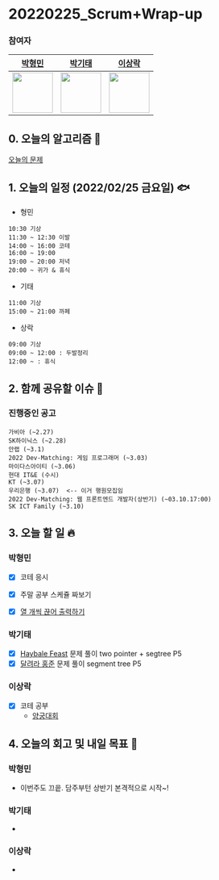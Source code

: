 # 20220225_Scrum+Wrap-up

### 참여자

| [박형민](https://github.com/npnppn)  | [박기태](https://github.com/idiot-kitto)   | [이상락](https://github.com/SangRakee)  |
| :------: | :------: | :------:
|<img src="https://github.com/npnppn.png" width="80"> | <img src="https://github.com/idiot-kitto.png" width="80">|<img src="https://github.com/SangRakee.png" width="80">

## 0. 오늘의 알고리즘 🎈
[오늘의 문제](
https://github.com/tony9402/baekjoon/blob/main/picked.md) 


## 1. 오늘의 일정 (2022/02/25 금요일) 🐟

- 형민
```
10:30 기상
11:30 ~ 12:30 이발
14:00 ~ 16:00 코테
16:00 ~ 19:00 
19:00 ~ 20:00 저녁
20:00 ~ 귀가 & 휴식
```

- 기태
```
11:00 기상
15:00 ~ 21:00 까페
```

- 상락
```
09:00 기상
09:00 ~ 12:00 : 두발정리
12:00 ~ : 휴식
```

## 2. 함께 공유할 이슈 💌



### 진행중인 공고
```
가비아 (~2.27)
SK하이닉스 (~2.28)
안랩 (~3.1)
2022 Dev-Matching: 게임 프로그래머 (~3.03)
마이다스아이티 (~3.06)
현대 IT&E (수시)
KT (~3.07)
우리은행 (~3.07)  <-- 이거 행원모집임
2022 Dev-Matching: 웹 프론트엔드 개발자(상반기) (~03.10.17:00)
SK ICT Family (~3.10)

```



## 3. 오늘 할 일 🔥



### 박형민
- [x] 코테 응시
- [x] 주말 공부 스케쥴 짜보기
- [x] [열 개씩 끊어 출력하기](https://www.acmicpc.net/problem/11721)




### 박기태
- [x] [Haybale Feast](https://www.acmicpc.net/problem/15459) 문제 풀이 two pointer + segtree P5
- [x] [달려라 홍준](https://www.acmicpc.net/problem/1306) 문제 풀이 segment tree P5

### 이상락
- [x] 코테 공부
    -  [양궁대회](https://programmers.co.kr/learn/courses/30/lessons/92342)




## 4. 오늘의 회고 및 내일 목표 🎈


### 박형민

- 이번주도 끄읕. 담주부턴 상반기 본격적으로 시작~!


### 박기태

- 

### 이상락
- 
